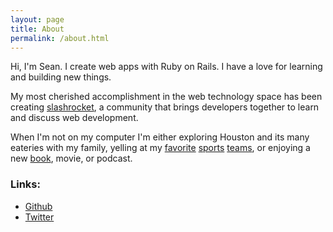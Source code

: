 ```yaml
---
layout: page
title: About
permalink: /about.html
---
```


Hi, I'm Sean. I create web apps with Ruby on Rails. I have a love for learning and building new things.

My most cherished accomplishment in the web technology space has been creating [slashrocket](https://slashrocket.io), a community that brings developers together to learn and discuss web development.

When I'm not on my computer I'm either exploring Houston and its many eateries with my family, yelling at my [favorite](//texassports.com/?path=football) [sports](//astros.com) [teams](//rockets.com), or enjoying a new [book](//read.seanosaur.com), movie, or podcast.

### Links:

* [Github](//github.com/seanosaur)
* [Twitter](//twitter.com/seanoldham)
